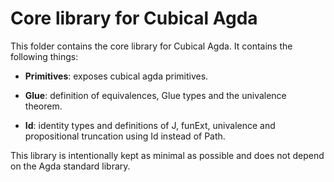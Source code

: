 Core library for Cubical Agda
=============================

This folder contains the core library for Cubical Agda. It contains
the following things:

* **Primitives**: exposes cubical agda primitives.

* **Glue**: definition of equivalences, Glue types and the univalence
  theorem.

* **Id**: identity types and definitions of J, funExt, univalence and
  propositional truncation using Id instead of Path.

This library is intentionally kept as minimal as possible and does not
depend on the Agda standard library.
